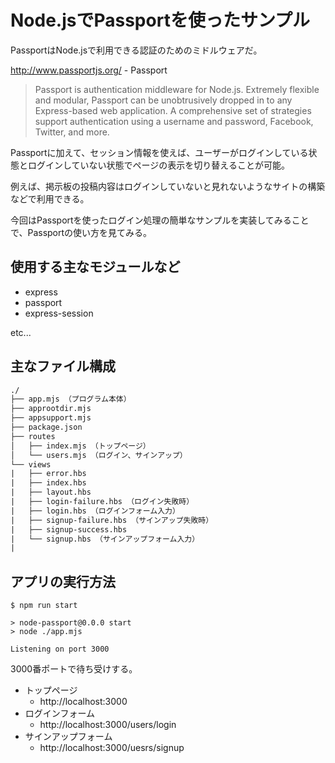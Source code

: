 # Node.jsでPassportを使ったサンプル

PassportはNode.jsで利用できる認証のためのミドルウェアだ。

http://www.passportjs.org/ - Passport

> Passport is authentication middleware for Node.js.
> Extremely flexible and modular, Passport can be unobtrusively dropped in
> to any Express-based web application. A comprehensive set of strategies
> support authentication using a username and password, Facebook, Twitter, and more.

Passportに加えて、セッション情報を使えば、ユーザーがログインしている状態とログインしていない状態でページの表示を切り替えることが可能。  

例えば、掲示板の投稿内容はログインしていないと見れないようなサイトの構築などで利用できる。  

今回はPassportを使ったログイン処理の簡単なサンプルを実装してみることで、Passportの使い方を見てみる。

## 使用する主なモジュールなど

* express 
* passport
* express-session

etc...

## 主なファイル構成

```txt
./
├── app.mjs （プログラム本体）
├── approotdir.mjs
├── appsupport.mjs
├── package.json
├── routes
│   ├── index.mjs （トップページ）
│   └── users.mjs （ログイン、サインアップ）
└── views
|   ├── error.hbs
|   ├── index.hbs
|   ├── layout.hbs
|   ├── login-failure.hbs （ログイン失敗時）
|   ├── login.hbs （ログインフォーム入力）
|   ├── signup-failure.hbs （サインアップ失敗時）
|   ├── signup-success.hbs
|   └── signup.hbs （サインアップフォーム入力）
|
```

## アプリの実行方法

```
$ npm run start

> node-passport@0.0.0 start
> node ./app.mjs

Listening on port 3000
```

3000番ポートで待ち受けする。

* トップページ
  * http://localhost:3000
* ログインフォーム  
  * http://localhost:3000/users/login  
* サインアップフォーム
  * http://localhost:3000/uesrs/signup